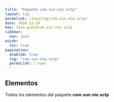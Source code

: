 ```yaml
---
title: "Paquete com.sun.nio.sctp"
layout: tag
permalink: /Java/tag/com.sun.nio.sctp/
date: 2020-12-29
key: Java.quetecom.sun.nio.sctp
sidebar: 
  nav: java
aside: 
  toc: true
pagination: 
  enabled: true
  tag: "com.sun.nio.sctp"
  permalink: /:num/
---
```


<h2>Elementos</h2>
Todos los elementos del paquete <strong>com.sun.nio.sctp</strong>
